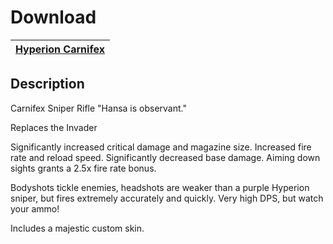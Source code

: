 # Download
[Hyperion Carnifex](https://raw.githubusercontent.com/BLCM/BLCMods/master/Borderlands%202%20mods/Battle-Bee/Hyperion_Carnifex) |
----|

## Description
 Carnifex Sniper Rifle
 "Hansa is observant."

 Replaces the Invader

 Significantly increased critical damage and magazine size. Increased fire rate and reload speed. Significantly decreased base damage.
 Aiming down sights grants a 2.5x fire rate bonus.

 Bodyshots tickle enemies, headshots are weaker than a purple Hyperion sniper, but fires extremely accurately and quickly. Very high DPS, but watch your ammo!

 Includes a majestic custom skin.